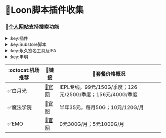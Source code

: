 # :balloon:Loon脚本插件收集  
### 🔔[个人网站](https://ybnet.ga)支持搜索功能

<details>
   <summary>:key:插件</summary>   


|:octocat:插件|:link:链接|:pushpin:操作说明|
|--|--|--|
|:balloon:插件直装|[:link:链接地址](https://ybnet.ga/loon.html)|手机访问
|:white_check_mark:插件合集|[:link:链接地址](https://ybnet.ga/plugin/4in1.plugin)|配置-插件-粘贴链接
|:white_check_mark:Sub-Store|[:link:链接地址](https://raw.githubusercontent.com/Peng-YM/Sub-Store/master/config/Loon.plugin)|配置-插件-粘贴链接
|:white_check_mark:百度云加速|[:link:链接地址](https://ybnet.ga/plugin/BaiduCloud.plugin)|配置-插件-粘贴链接
|:white_check_mark:扫描全能王|[:link:链接地址](https://ybnet.ga/plugin/CamScanner.plugin)|配置-插件-粘贴链接
|:white_check_mark:Emby|[:link:链接地址](https://ybnet.ga/plugin/Emby.plugin)|配置-插件-粘贴链接
|:white_check_mark:酷我会员|[:link:链接地址](https://ybnet.ga/plugin/KuwoVip.plugin)|配置-插件-粘贴链接
|:white_check_mark:酷我数字专辑解锁|[:link:链接地址](https://ybnet.ga/plugin/kuwo-unlock.plugin)|配置-插件-粘贴链接
|:white_check_mark:历史价格|[:link:链接地址](https://ybnet.ga/plugin/Price.plugin)|配置-插件-粘贴链接
|:white_check_mark:WPS会员解锁|[:link:链接地址](https://ybnet.ga/plugin/WPS.plugin)|配置-插件-粘贴链接
|:white_check_mark:Nicegram会员解锁|[:link:链接地址](https://ybnet.ga/plugin/nicegram.plugin)|配置-插件-粘贴链接
|:white_check_mark:财新文章解锁|[:link:链接地址](https://ybnet.ga/plugin/caixin.plugin)|配置-插件-粘贴链接
|:white_check_mark:spotify会员解锁|[:link:链接地址](https://ybnet.ga/plugin/SpotifyPremium.plugin)|配置-插件-粘贴链接
|:white_check_mark:SoundCloud Go+|[:link:链接地址](https://ybnet.ga/plugin/soundcloud.plugin)|配置-插件-粘贴链接
|:white_check_mark:切换百度搜索|[:link:链接地址](https://ybnet.ga/plugin/B-Search.plugin)|配置-插件-粘贴链接 地址栏输入bd+空格+关键字
|:white_check_mark:代理链路检测|[:link:链接地址](https://ybnet.ga/plugin/NodeLinkCheck.plugin)|配置-插件-粘贴链接
|:white_check_mark:网络模式切换|[:link:链接地址](https://ybnet.ga/plugin/Running-Mode.plugin)|配置-插件-粘贴链接 自行修改[脚本](https://ybnet.ga/plugin/Running-Mode.js)参数
|:white_check_mark:广告屏蔽|[:link:链接地址](https://ybnet.ga/plugin/AdBlock.plugin)|配置-插件-粘贴链接
|:white_check_mark:波点音乐|[:link:链接地址](https://ybnet.ga/plugin/Bodian.plugin)|配置-插件-粘贴链接
|:white_check_mark:禁用iOS更新|[:link:链接地址](https://ybnet.ga/plugin/DisableUpdate.plugin)|配置-插件-粘贴链接
|:white_check_mark:奈飞评分|[:link:链接地址](https://ybnet.ga/plugin/Ratings.plugin)|配置-插件-粘贴链接
|:white_check_mark:番茄小说|[:link:链接地址](https://ybnet.ga/plugin/fanqienovel.plugin)|配置-插件-粘贴链接
|:white_check_mark:TestFlight|[:link:链接地址](https://ybnet.ga/plugin/iRingo_TestFlight.plugin)|配置-插件-粘贴链接
|:white_check_mark:BoxJS|[:link:链接地址](https://raw.githubusercontent.com/chavyleung/scripts/master/box/rewrite/boxjs.rewrite.loon.tf.plugin)|配置-插件-粘贴链接-safari-boxjs.com-添加到主屏幕
|:white_check_mark:Bili换区|[:link:链接地址](https://raw.githubusercontent.com/Coldvvater/Loon/master/Plugin/Bili_Auto_Regions.plugin)|配置-插件-粘贴链接
|:white_check_mark:Q-Search|[:link:链接地址](https://raw.githubusercontent.com/Coldvvater/Loon/master/Plugin/Q-Search.plugin)|配置-插件-粘贴链接（需设置duckduckgo为默认搜索引擎）
|:white_check_mark:豆瓣影视|[:link:链接地址](https://raw.githubusercontent.com/Coldvvater/Loon/master/Plugin/DouBanPlay.plugin)|配置-插件-粘贴链接
|:white_check_mark:字幕增强双语|[:link:链接地址](https://raw.githubusercontent.com/DualSubs/DualSubs/main/plugin/DualSubs.plugin)|配置-插件-粘贴链接
|:white_check_mark:YouTube双语|[:link:链接地址](https://raw.githubusercontent.com/DualSubs/DualSubs/main/plugin/DualSubs.YouTube.plugin)|配置-插件-粘贴链接
|:white_check_mark:签到脚本Cookie获取|[:link:链接地址](https://raw.githubusercontent.com/NobyDa/Script/master/Loon/Loon_GetCookie.plugin)|配置-插件-粘贴链接
|:white_check_mark:TF账户管理|[:link:链接地址](https://raw.githubusercontent.com/NobyDa/Script/master/Loon/Loon_TF_Account.plugin)|配置-插件-粘贴链接
|:white_check_mark:巴哈姆特动画疯|[:link:链接地址](https://raw.githubusercontent.com/NobyDa/Script/master/Loon/Loon_Bahamut_ADS.plugin)|配置-插件-粘贴链接
|:white_check_mark:115网盘|[:link:链接地址](https://raw.githubusercontent.com/Tartarus2014/Loon-Script/master/Plugin/115.plugin)|配置-插件-粘贴链接
|:white_check_mark:节点流媒体支持检测|[:link:链接地址](https://raw.githubusercontent.com/Tartarus2014/Loon-Script/master/Plugin/MediaCheck.plugin)|配置-插件-粘贴链接
|:white_check_mark:微博去广告|[:link:链接地址](https://raw.githubusercontent.com/Tartarus2014/Loon-Script/master/Plugin/Block/WeiboAds.plugin)|配置-插件-粘贴链接
|:white_check_mark:知乎去广告|[:link:链接地址](https://raw.githubusercontent.com/Tartarus2014/Loon-Script/master/Plugin/Block/ZhiHu.plugin)|配置-插件-粘贴链接
|:white_check_mark:跳过代理检测|[:link:链接地址](https://raw.githubusercontent.com/Tartarus2014/Loon-Script/master/Plugin/skip-proxy.plugin)|配置-插件-粘贴链接
|:white_check_mark:DNS解析|[:link:链接地址](https://raw.githubusercontent.com/VirgilClyne/VirgilClyne/main/modules/DNS/DNS.plugin)|配置-插件-粘贴链接
|:white_check_mark:iOS天气|[:link:链接地址](https://raw.githubusercontent.com/VirgilClyne/iRingo/main/plugin/Weather.plugin)|配置-插件-粘贴链接
|:white_check_mark:iOS定位|[:link:链接地址](https://raw.githubusercontent.com/VirgilClyne/iRingo/main/plugin/Location.plugin)|配置-插件-粘贴链接
|:white_check_mark:iOSMitM|[:link:链接地址](https://raw.githubusercontent.com/VirgilClyne/iRingo/main/plugin/MitM.plugin)|配置-插件-粘贴链接
|:white_check_mark:Siri|[:link:链接地址](https://raw.githubusercontent.com/VirgilClyne/iRingo/main/plugin/Siri.plugin)|配置-插件-粘贴链接
|:white_check_mark:Apple News|[:link:链接地址](https://raw.githubusercontent.com/VirgilClyne/iRingo/main/plugin/News.plugin)|配置-插件-粘贴链接
|:white_check_mark:Apple TV|[:link:链接地址](https://raw.githubusercontent.com/VirgilClyne/iRingo/main/plugin/TV.plugin)|配置-插件-粘贴链接
|:white_check_mark:流利说解锁|[:link:链接地址](https://ybnet.ga/plugin/lls.plugin)|配置-插件-粘贴链接
|:white_check_mark:JibJab|[:link:链接地址](https://ybnet.ga/plugin/jibjab.plugin)|配置-插件-粘贴链接
|:white_check_mark:Mix Camera|[:link:链接地址](https://ybnet.ga/plugin/mix.plugin)|配置-插件-粘贴链接
|:white_check_mark:Picsart|[:link:链接地址](https://ybnet.ga/plugin/picsart.plugin)|配置-插件-粘贴链接
|:white_check_mark:Polarr|[:link:链接地址](https://ybnet.ga/plugin/polarr.plugin)|配置-插件-粘贴链接
|:white_check_mark:皮皮虾|[:link:链接地址](https://ybnet.ga/plugin/ppx.plugin)|配置-插件-粘贴链接
|:white_check_mark:VSCO|[:link:链接地址](https://ybnet.ga/plugin/vsco.plugin)|配置-插件-粘贴链接
|:white_check_mark:小影|[:link:链接地址](https://ybnet.ga/plugin/xiaoying.plugin)|配置-插件-粘贴链接
|:white_check_mark:香蕉视频|[:link:链接地址](https://ybnet.ga/plugin/xjsp.plugin)|配置-插件-粘贴链接
|:white_check_mark:ColorWidgets小组件|[:link:链接地址](https://ybnet.ga/plugin/colorwidgets.plugin)|配置-插件-粘贴链接
|:white_check_mark:Alarmy闹钟解锁|[:link:链接地址](https://ybnet.ga/plugin/alarmy.plugin)|配置-插件-粘贴链接
|:white_check_mark:彩云天气提醒|[:link:链接地址](https://ybnet.ga/plugin/caiyun.plugin)|配置-插件-粘贴链接
|:white_check_mark:Aloha浏览器|[:link:链接地址](https://ybnet.ga/plugin/aloha.plugin)|配置-插件-粘贴链接
|:white_check_mark:BedtimeFan助眠风扇|[:link:链接地址](https://ybnet.ga/plugin/BedtimeFan.plugin)|配置-插件-粘贴链接
|:white_check_mark:Bazaart解锁|[:link:链接地址](https://ybnet.ga/plugin/bazaart.plugin)|配置-插件-粘贴链接
|:white_check_mark:DailyYoga解锁|[:link:链接地址](https://ybnet.ga/plugin/daily-yoga.plugin)|配置-插件-粘贴链接
|:white_check_mark:Darkroom解锁|[:link:链接地址](https://ybnet.ga/plugin/darkroom.plugin)|配置-插件-粘贴链接
|:white_check_mark:Fabulous解锁|[:link:链接地址](https://ybnet.ga/plugin/fabulous.plugin)|配置-插件-粘贴链接
|:white_check_mark:Invideo解锁|[:link:链接地址](https://ybnet.ga/plugin/invideo.plugin)|配置-插件-粘贴链接
|:white_check_mark:忆飞Gif解锁|[:link:链接地址](https://ybnet.ga/plugin/giftr.plugin)|配置-插件-粘贴链接
|:white_check_mark:句读解锁|[:link:链接地址](https://ybnet.ga/plugin/judou.plugin)|配置-插件-粘贴链接
|:white_check_mark:Kika会员解锁|[:link:链接地址](https://ybnet.ga/plugin/kika.plugin)|配置-插件-粘贴链接
|:white_check_mark:Mojo会员解锁|[:link:链接地址](https://ybnet.ga/plugin/mojo.plugin)|配置-插件-粘贴链接
|:white_check_mark:Musixmatch解锁|[:link:链接地址](https://ybnet.ga/plugin/musixmatch.plugin)|配置-插件-粘贴链接
|:white_check_mark:MyFitnessPal解锁|[:link:链接地址](https://ybnet.ga/plugin/myfitnesspal.plugin)|配置-插件-粘贴链接
|:white_check_mark:Now冥想解锁|[:link:链接地址](https://ybnet.ga/plugin/now.plugin)|配置-插件-粘贴链接
|:white_check_mark:奶由壁纸解锁|[:link:链接地址](https://ybnet.ga/plugin/nybz.plugin)|配置-插件-粘贴链接
|:white_check_mark:Piccollage解锁|[:link:链接地址](https://ybnet.ga/plugin/piccollage.plugin)|配置-插件-粘贴链接
|:white_check_mark:Pixelcut解锁|[:link:链接地址](https://ybnet.ga/plugin/pixelcut.plugin)|配置-插件-粘贴链接
|:white_check_mark:时光手账解锁|[:link:链接地址](https://ybnet.ga/plugin/sgsz.plugin)|配置-插件-粘贴链接
|:white_check_mark:ShadowLink解锁会员节点|[:link:链接地址](https://ybnet.ga/plugin/shadowlinkvpn.plugin)|配置-插件-粘贴链接
|:white_check_mark:Smallpdf解锁|[:link:链接地址](https://ybnet.ga/plugin/smallpdf.plugin)|配置-插件-粘贴链接
|:white_check_mark:Tangerine解锁|[:link:链接地址](https://ybnet.ga/plugin/tangerine.plugin)|配置-插件-粘贴链接
|:white_check_mark:Ten Percent解锁|[:link:链接地址](https://ybnet.ga/plugin/tenpercent.plugin)|配置-插件-粘贴链接
|:white_check_mark:迅雷会员解锁|[:link:链接地址](https://ybnet.ga/plugin/thunder.plugin)|配置-插件-粘贴链接
|:white_check_mark:Workout For Women解锁|[:link:链接地址](https://ybnet.ga/plugin/wfw.plugin)|配置-插件-粘贴链接
|:white_check_mark:Widgetsmith解锁|[:link:链接地址](https://ybnet.ga/plugin/widgetsmith.plugin)|配置-插件-粘贴链接
|:white_check_mark:万能变声器解锁|[:link:链接地址](https://ybnet.ga/plugin/wnbsq.plugin)|配置-插件-粘贴链接
|:white_check_mark:指尖时光解锁会员|[:link:链接地址](https://ybnet.ga/plugin/zjsg.plugin)|配置-插件-粘贴链接
|:white_check_mark:傲软抠图会员|[:link:链接地址](https://ybnet.ga/plugin/apowersoft.plugin)|配置-插件-粘贴链接
|:white_check_mark:Appraven Pro|[:link:链接地址](https://ybnet.ga/plugin/appraven.plugin)|配置-插件-粘贴链接
|:white_check_mark:布丁锁屏|[:link:链接地址](https://ybnet.ga/plugin/bdsp.plugin)|配置-插件-粘贴链接
|:white_check_mark:Bilibili 1080P|[:link:链接地址](https://ybnet.ga/plugin/bili.plugin)|配置-插件-粘贴链接
|:white_check_mark:BOOM会员解锁|[:link:链接地址](https://ybnet.ga/plugin/boom.plugin)|配置-插件-粘贴链接
|:white_check_mark:克拉壁纸|[:link:链接地址](https://ybnet.ga/plugin/clarity.plugin)|配置-插件-粘贴链接
|:white_check_mark:彩云天气SVIP|[:link:链接地址](https://ybnet.ga/plugin/colorweather.plugin)|配置-插件-粘贴链接
|:white_check_mark:Ellabook VIP|[:link:链接地址](https://ybnet.ga/plugin/ellabook.plugin)|配置-插件-粘贴链接
|:white_check_mark:Fimo Pro|[:link:链接地址](https://ybnet.ga/plugin/fimo.plugin)|配置-插件-粘贴链接
|:white_check_mark:FT中文网|[:link:链接地址](https://ybnet.ga/plugin/ft.plugin)|配置-插件-粘贴链接
|:white_check_mark:i Love PDF解锁|[:link:链接地址](https://ybnet.ga/plugin/ilovepdf.plugin)|配置-插件-粘贴链接
|:white_check_mark:美图秀秀VIP|[:link:链接地址](https://ybnet.ga/plugin/meituxx.plugin)|配置-插件-粘贴链接
|:white_check_mark:起伏会员解锁|[:link:链接地址](https://ybnet.ga/plugin/qifu.plugin)|配置-插件-粘贴链接
|:white_check_mark:Symbolab Pro|[:link:链接地址](https://ybnet.ga/plugin/symbolab.plugin)|配置-插件-粘贴链接
|:white_check_mark:Pixiv Show|[:link:链接地址](https://raw.githubusercontent.com/I-am-R-E/Functional-Store-Hub/Master/PixivShow/Loon.plugin)|配置-插件-粘贴链接
|:white_check_mark:B612咔叽|[:link:链接地址](https://ybnet.ga/plugin/b612.plugin)|配置-插件-粘贴链接
|:white_check_mark:儿歌点点会员|[:link:链接地址](https://ybnet.ga/plugin/egdd.plugin)|配置-插件-粘贴链接
|:white_check_mark:hyperweb会员解锁|[:link:链接地址](https://ybnet.ga/plugin/hyperweb.plugin)|配置-插件-粘贴链接
|:white_check_mark:Molycam会员|[:link:链接地址](https://ybnet.ga/plugin/molycam.plugin)|配置-插件-粘贴链接
|:white_check_mark:Photomath会员|[:link:链接地址](https://ybnet.ga/plugin/photomath.plugin)|配置-插件-粘贴链接
|:white_check_mark:西窗烛解锁|[:link:链接地址](https://ybnet.ga/plugin/xcz.plugin)|配置-插件-粘贴链接
|:white_check_mark:Accuweather解锁|[:link:链接地址](https://ybnet.ga/plugin/accu.plugin)|配置-插件-粘贴链接
|:white_check_mark:Meistertask解锁|[:link:链接地址](https://ybnet.ga/plugin/meistertask.plugin)|配置-插件-粘贴链接
|:white_check_mark:一言解锁|[:link:链接地址](https://ybnet.ga/plugin/yiyan.plugin)|配置-插件-粘贴链接
|:white_check_mark:Fantastical解锁|[:link:链接地址](https://ybnet.ga/plugin/fantastical.plugin)|配置-插件-粘贴链接
|:white_check_mark:云听解锁|[:link:链接地址](https://ybnet.ga/plugin/yunting.plugin)|配置-插件-粘贴链接
|:white_check_mark:豌豆清单解锁|[:link:链接地址](https://ybnet.ga/plugin/wdqd.plugin)|配置-插件-粘贴链接
|:white_check_mark:EMMO解锁|[:link:链接地址](https://ybnet.ga/plugin/emmo.plugin)|配置-插件-粘贴链接
|:white_check_mark:小习惯解锁|[:link:链接地址](https://ybnet.ga/plugin/xxg.plugin)|配置-插件-粘贴链接
|:white_check_mark:读书笔记解锁|[:link:链接地址](https://ybnet.ga/plugin/dsbj.plugin)|配置-插件-粘贴链接
|:white_check_mark:斑马海报解锁|[:link:链接地址](https://ybnet.ga/plugin/zebra.plugin)|配置-插件-粘贴链接
|:white_check_mark:My Plate解锁|[:link:链接地址](https://ybnet.ga/plugin/myplate.plugin)|配置-插件-粘贴链接
|❌I AM解锁|[:link:链接地址](https://ybnet.ga/plugin/iam.plugin)|配置-插件-粘贴链接
|:white_check_mark:iMuseum解锁|[:link:链接地址](https://ybnet.ga/plugin/imuseum.plugin)|配置-插件-粘贴链接
|:white_check_mark:Audiomack解锁|[:link:链接地址](https://ybnet.ga/plugin/audiomack.plugin)|配置-插件-粘贴链接
|:white_check_mark:Grammarly解锁|[:link:链接地址](https://ybnet.ga/plugin/grammarly.plugin)|配置-插件-粘贴链接
|:white_check_mark:TOKCAM解锁|[:link:链接地址](https://ybnet.ga/plugin/tokcam.plugin)|配置-插件-粘贴链接
|:white_check_mark:图图记账解锁|[:link:链接地址](https://ybnet.ga/plugin/tutu.plugin)|配置-插件-粘贴链接
|:white_check_mark:WallCraft解锁|[:link:链接地址](https://ybnet.ga/plugin/wallcraft.plugin)|配置-插件-粘贴链接
|:white_check_mark:新语听书解锁|[:link:链接地址](https://ybnet.ga/plugin/xyts.plugin)|配置-插件-粘贴链接
|:white_check_mark:一甜相机解锁|[:link:链接地址](https://ybnet.ga/plugin/yitian.plugin)|配置-插件-粘贴链接
|:white_check_mark:Grow解锁|[:link:链接地址](https://ybnet.ga/plugin/grow.plugin)|配置-插件-粘贴链接
|:white_check_mark:Xmind思维导图|[:link:链接地址](https://ybnet.ga/plugin/xmind.plugin)|配置-插件-粘贴链接
|:white_check_mark:微信公众号去广告|[:link:链接地址](https://ybnet.ga/plugin/wechatad.plugin)|配置-插件-粘贴链接
|:white_check_mark:微博去广告|[:link:链接地址](https://ybnet.ga/plugin/weiboad.plugin)|配置-插件-粘贴链接
|:white_check_mark:APP启动页去广告|[:link:链接地址](https://ybnet.ga/plugin/startingad.plugin)|配置-插件-粘贴链接
|:white_check_mark:哔哩哔哩去广告|[:link:链接地址](https://ybnet.ga/plugin/biliad.plugin)|配置-插件-粘贴链接
|:white_check_mark:喜马拉雅去广告|[:link:链接地址](https://ybnet.ga/plugin/xmlyad.plugin)|配置-插件-粘贴链接
|:white_check_mark:网易蜗牛阅读|[:link:链接地址](https://ybnet.ga/plugin/wnds.plugin)|配置-插件-粘贴链接
|:white_check_mark:马卡龙玩图|[:link:链接地址](https://ybnet.ga/plugin/mklwt.plugin)|配置-插件-粘贴链接
|:white_check_mark:第一弹解锁|[:link:链接地址](https://ybnet.ga/plugin/dyd.plugin)|配置-插件-粘贴链接
|:white_check_mark:海豚记账本|[:link:链接地址](https://ybnet.ga/plugin/htjzb.plugin)|配置-插件-粘贴链接
|:white_check_mark:PEAK解锁|[:link:链接地址](https://ybnet.ga/plugin/peak.plugin)|配置-插件-粘贴链接
|:white_check_mark:Pillow解锁|[:link:链接地址](https://ybnet.ga/plugin/pillow.plugin)|配置-插件-粘贴链接
|:white_check_mark:PocketLists解锁|[:link:链接地址](https://ybnet.ga/plugin/pocketlists.plugin)|配置-插件-粘贴链接
|:white_check_mark:知音漫客解锁|[:link:链接地址](https://ybnet.ga/plugin/zymk.plugin)|配置-插件-粘贴链接
|:white_check_mark:有道云笔记解锁|[:link:链接地址](https://ybnet.ga/plugin/ydybj.plugin)|配置-插件-粘贴链接
|:white_check_mark:Vista看天下解锁|[:link:链接地址](https://ybnet.ga/plugin/vista.plugin)|配置-插件-粘贴链接
|:white_check_mark:PhotosShop Express会员解锁|[:link:链接地址](https://ybnet.ga/plugin/photoshop.plugin)|配置-插件-粘贴链接
|:white_check_mark:人人视频去广告|[:link:链接地址](https://ybnet.ga/plugin/rrsp.plugin)|配置-插件-粘贴链接
|:white_check_mark:七猫小说解锁|[:link:链接地址](https://ybnet.ga/plugin/qmxs.plugin)|配置-插件-粘贴链接
|:white_check_mark:漫画台小程序解锁|[:link:链接地址](https://ybnet.ga/plugin/mht.plugin)|配置-插件-粘贴链接
|:white_check_mark:Notability解锁|[:link:链接地址](https://ybnet.ga/plugin/notability.plugin)|配置-插件-粘贴链接
|:white_check_mark:爱美剧解锁|[:link:链接地址](https://ybnet.ga/plugin/amj.plugin)|配置-插件-粘贴链接
|:white_check_mark:白描黄金会员|[:link:链接地址](https://ybnet.ga/plugin/baimiao.plugin)|配置-插件-粘贴链接
|:white_check_mark:OldRoll相机解锁|[:link:链接地址](https://ybnet.ga/plugin/oldroll.plugin)|配置-插件-粘贴链接
|:white_check_mark:少年得到解锁会员|[:link:链接地址](https://ybnet.ga/plugin/sndd.plugin)|配置-插件-粘贴链接
|:white_check_mark:大蓝鲸|[:link:链接地址](https://ybnet.ga/plugin/dalanjing.plugin)|配置-插件-粘贴链接
|:white_check_mark:螺畤大语文解锁会员|[:link:链接地址](https://ybnet.ga/plugin/lsdyw.plugin)|配置-插件-粘贴链接
|:white_check_mark:语文趣配音解锁会员|[:link:链接地址](https://ybnet.ga/plugin/ywqpy.plugin)|配置-插件-粘贴链接
|:white_check_mark:配音秀解锁会员|[:link:链接地址](https://ybnet.ga/plugin/pyx.plugin)|配置-插件-粘贴链接
|:white_check_mark:纸条年度会员解锁|[:link:链接地址](https://ybnet.ga/plugin/zhitiao.plugin)|配置-插件-粘贴链接
|:white_check_mark:石墨文档解锁|[:link:链接地址](https://ybnet.ga/plugin/smwd.plugin)|配置-插件-粘贴链接
|:white_check_mark:美篇解锁vip|[:link:链接地址](https://ybnet.ga/plugin/meipian.plugin)|配置-插件-粘贴链接
|:white_check_mark:Adobe LightRoom解锁|[:link:链接地址](https://ybnet.ga/plugin/lightroom.plugin)|配置-插件-粘贴链接
|:white_check_mark:Calm解锁|[:link:链接地址](https://ybnet.ga/plugin/calm.plugin)|配置-插件-粘贴链接
|:white_check_mark:NFC门禁卡公交卡|[:link:链接地址](https://ybnet.ga/plugin/nfc.plugin)|配置-插件-粘贴链接
|:white_check_mark:搜图神器|[:link:链接地址](https://ybnet.ga/plugin/stsq.plugin)|配置-插件-粘贴链接
|:white_check_mark:https抓包|[:link:链接地址](https://ybnet.ga/plugin/https.plugin)|配置-插件-粘贴链接
|:white_check_mark:SSA丝社|[:link:链接地址](https://ybnet.ga/plugin/ssa.plugin)|配置-插件-粘贴链接
|:white_check_mark:小小优趣|[:link:链接地址](https://ybnet.ga/plugin/xxyq.plugin)|配置-插件-粘贴链接
|:white_check_mark:幻影相册|[:link:链接地址](https://ybnet.ga/plugin/hyxc.plugin)|配置-插件-粘贴链接
|:white_check_mark:精塾国学|[:link:链接地址](https://ybnet.ga/plugin/jsgx.plugin)|配置-插件-粘贴链接
|:white_check_mark:PrettyUp|[:link:链接地址](https://ybnet.ga/plugin/prettyup.plugin)|配置-插件-粘贴链接
|:white_check_mark:Cubox|[:link:链接地址](https://ybnet.ga/plugin/cubox.plugin)|配置-插件-粘贴链接
|:white_check_mark:pandora订阅管理|[:link:链接地址](https://ybnet.ga/plugin/pandora.plugin)|配置-插件-粘贴链接
|:white_check_mark:微信阅读积分兑换|[:link:链接地址](https://ybnet.ga/plugin/wechatread.plugin)|请查阅脚本内教程
|:white_check_mark:来音智能陪练|[:link:链接地址](https://ybnet.ga/plugin/ly.plugin)|配置-插件-粘贴链接
|:white_check_mark:熊掌记|[:link:链接地址](https://ybnet.ga/plugin/xzj.plugin)|配置-插件-粘贴链接
|❌Notboring解锁|[:link:链接地址](https://ybnet.ga/plugin/notboring.plugin)|配置-插件-粘贴链接
|:white_check_mark:如期扫码解锁|[:link:链接地址](https://ybnet.ga/plugin/rq.plugin)|配置-插件-粘贴链接
|:white_check_mark:CEO周课|[:link:链接地址](https://ybnet.ga/plugin/ceo.plugin)|配置-插件-粘贴链接
|:white_check_mark:Fileball|[:link:链接地址](https://ybnet.ga/plugin/fileball.plugin)|配置-插件-粘贴链接
|:white_check_mark:1blocker|[:link:链接地址](https://ybnet.ga/plugin/1blocker.plugin)|配置-插件-粘贴链接
|:white_check_mark:AI换脸秀|[:link:链接地址](https://ybnet.ga/plugin/ai.plugin)|配置-插件-粘贴链接
|:white_check_mark:proknockout|[:link:链接地址](https://ybnet.ga/plugin/proknockout.plugin)|配置-插件-粘贴链接
|:white_check_mark:青柠海报|[:link:链接地址](https://ybnet.ga/plugin/qnhb.plugin)|配置-插件-粘贴链接
|:white_check_mark:FainTV|[:link:链接地址](https://ybnet.ga/plugin/faintv.plugin)|配置-插件-粘贴链接
|:white_check_mark:微信听书|[:link:链接地址](https://ybnet.ga/plugin/wxts.plugin)|配置-插件-粘贴链接
|:white_check_mark:人民日报去广告|[:link:链接地址](https://ybnet.ga/plugin/rmrb.plugin)|配置-插件-粘贴链接
|:white_check_mark:爱企查|[:link:链接地址](https://ybnet.ga/plugin/aqc.plugin)|配置-插件-粘贴链接
|:white_check_mark:微信读书免费卡解锁|[:link:链接地址](https://ybnet.ga/plugin/wxds.plugin)|配置-插件-粘贴链接
|:white_check_mark:chic|[:link:链接地址](https://ybnet.ga/plugin/chic.plugin)|配置-插件-粘贴链接
|:white_check_mark:有道词典|[:link:链接地址](https://ybnet.ga/plugin/ydcd.plugin)|配置-插件-粘贴链接
|:white_check_mark:一路听天下|[:link:链接地址](https://ybnet.ga/plugin/ylttx.plugin)|配置-插件-粘贴链接
|:white_check_mark:网速测试大师|[:link:链接地址](https://ybnet.ga/plugin/wscsds.plugin)|配置-插件-粘贴链接
|:white_check_mark:网速管家|[:link:链接地址](https://ybnet.ga/plugin/wsgj.plugin)|配置-插件-粘贴链接
|:white_check_mark:EFEKT美易|[:link:链接地址](https://ybnet.ga/plugin/efekt.plugin)|配置-插件-粘贴链接
|:white_check_mark:WPS稻壳|[:link:链接地址](https://ybnet.ga/plugin/doc.plugin)|配置-插件-粘贴链接
|:white_check_mark:米克锁屏|[:link:链接地址](https://ybnet.ga/plugin/mksp.plugin)|配置-插件-粘贴链接
|:white_check_mark:阿布睡前故事|[:link:链接地址](https://ybnet.ga/plugin/absqgs.plugin)|配置-插件-粘贴链接
|:white_check_mark:collart|[:link:链接地址](https://ybnet.ga/plugin/collart.plugin)|配置-插件-粘贴链接
|:white_check_mark:博商小麦|[:link:链接地址](https://ybnet.ga/plugin/bsxm.plugin)|配置-插件-粘贴链接
|:white_check_mark:MEMRISE|[:link:链接地址](https://ybnet.ga/plugin/memrise.plugin)|配置-插件-粘贴链接
|:white_check_mark:堆糖|[:link:链接地址](https://ybnet.ga/plugin/duitang.plugin)|配置-插件-粘贴链接
|:white_check_mark:Flomo|[:link:链接地址](https://ybnet.ga/plugin/folomo.plugin)|配置-插件-粘贴链接
|:white_check_mark:APTV|[:link:链接地址](https://ybnet.ga/plugin/aptv.plugin)|配置-插件-粘贴链接
|:white_check_mark:香哈菜谱大全|[:link:链接地址](https://ybnet.ga/plugin/cp.plugin)|配置-插件-粘贴链接
|:white_check_mark:长相思|[:link:链接地址](https://ybnet.ga/plugin/cxs.plugin)|配置-插件-粘贴链接
|:white_check_mark:电子请柬制作|[:link:链接地址](https://ybnet.ga/plugin/dzqj.plugin)|配置-插件-粘贴链接
|:white_check_mark:黄油相机|[:link:链接地址](https://ybnet.ga/plugin/hyxj.plugin)|配置-插件-粘贴链接
|:white_check_mark:Lingokids|[:link:链接地址](https://ybnet.ga/plugin/lingokids.plugin)|配置-插件-粘贴链接
|:white_check_mark:百度文库阅读解锁|[:link:链接地址](https://ybnet.ga/plugin/bdwk.plugin)|配置-插件-粘贴链接
|:white_check_mark:Craft|[:link:链接地址](https://ybnet.ga/plugin/craft.plugin)|配置-插件-粘贴链接
|:white_check_mark:Panda小组件|[:link:链接地址](https://ybnet.ga/plugin/panda.plugin)|配置-插件-粘贴链接
|:white_check_mark:Keep|[:link:链接地址](https://ybnet.ga/plugin/keep.plugin)|配置-插件-粘贴链接
|:white_check_mark:Documents|[:link:链接地址](https://ybnet.ga/plugin/documents.plugin)|配置-插件-粘贴链接
|:white_check_mark:Planny|[:link:链接地址](https://ybnet.ga/plugin/planny.plugin)|配置-插件-粘贴链接
|:white_check_mark:Ego Reader|[:link:链接地址](https://ybnet.ga/plugin/ego.plugin)|配置-插件-粘贴链接
|:white_check_mark:极速扫描仪|[:link:链接地址](https://ybnet.ga/plugin/jssmy.plugin)|配置-插件-粘贴链接
|:white_check_mark:指尖笔记|[:link:链接地址](https://ybnet.ga/plugin/zjbj.plugin)|配置-插件-粘贴链接
|:white_check_mark:钱迹|[:link:链接地址](https://ybnet.ga/plugin/qj.plugin)|配置-插件-粘贴链接
|:white_check_mark:Agenda|[:link:链接地址](https://ybnet.ga/plugin/agenda.plugin)|配置-插件-粘贴链接
|:white_check_mark:多重搜索|[:link:链接地址](https://ybnet.ga/plugin/multisearch.plugin)|配置-插件-粘贴链接
|:white_check_mark:即刻运动|[:link:链接地址](https://ybnet.ga/plugin/jkyd.plugin)|配置-插件-粘贴链接
|:white_check_mark:Day One|[:link:链接地址](https://ybnet.ga/plugin/dayone.plugin)|配置-插件-粘贴链接
|:white_check_mark:Usage|[:link:链接地址](https://ybnet.ga/plugin/usage.plugin)|配置-插件-粘贴链接
|:white_check_mark:谜底时钟|[:link:链接地址](https://ybnet.ga/plugin/mdsz.plugin)|配置-插件-粘贴链接
|:white_check_mark:MoenyThings|[:link:链接地址](https://ybnet.ga/plugin/moneythings.plugin)|配置-插件-粘贴链接
|:white_check_mark:手机扫描仪|[:link:链接地址](https://ybnet.ga/plugin/sjsmy.plugin)|配置-插件-粘贴链接
|:white_check_mark:Sorted|[:link:链接地址](https://ybnet.ga/plugin/sorted.plugin)|配置-插件-粘贴链接
|:white_check_mark:尽简衣橱|[:link:链接地址](https://ybnet.ga/plugin/jjyc.plugin)|配置-插件-粘贴链接
|:white_check_mark:看理想|[:link:链接地址](https://ybnet.ga/plugin/klx.plugin)|配置-插件-粘贴链接
|:white_check_mark:目标地图|[:link:链接地址](https://ybnet.ga/plugin/mbdt.plugin)|配置-插件-粘贴链接
|:white_check_mark:拼图酱|[:link:链接地址](https://ybnet.ga/plugin/ptj.plugin)|配置-插件-粘贴链接
|:white_check_mark:向日葵阅读|[:link:链接地址](https://ybnet.ga/plugin/xrk.plugin)|配置-插件-粘贴链接
|:white_check_mark:卡片日记|[:link:链接地址](https://ybnet.ga/plugin/kprj.plugin)|配置-插件-粘贴链接
|:white_check_mark:莉景天气|[:link:链接地址](https://ybnet.ga/plugin/ljtq.plugin)|配置-插件-粘贴链接
|:white_check_mark:Motivation|[:link:链接地址](https://ybnet.ga/plugin/motivation.plugin)|配置-插件-粘贴链接
|:white_check_mark:PDF Viewer|[:link:链接地址](https://ybnet.ga/plugin/pdfviewer.plugin)|配置-插件-粘贴链接
|:white_check_mark:Percento|[:link:链接地址](https://ybnet.ga/plugin/percento.plugin)|配置-插件-粘贴链接
|:white_check_mark:Pixelance|[:link:链接地址](https://ybnet.ga/plugin/pixelance.plugin)|配置-插件-粘贴链接
|:white_check_mark:Retake|[:link:链接地址](https://ybnet.ga/plugin/retake.plugin)|配置-插件-粘贴链接
|:white_check_mark:色采|[:link:链接地址](https://ybnet.ga/plugin/sc.plugin)|配置-插件-粘贴链接
|:white_check_mark:闪萌表情|[:link:链接地址](https://ybnet.ga/plugin/smbq.plugin)|配置-插件-粘贴链接
|:white_check_mark:音频剪辑|[:link:链接地址](https://ybnet.ga/plugin/ypjj.plugin)|配置-插件-粘贴链接
|:white_check_mark:Varlens|[:link:链接地址](https://ybnet.ga/plugin/varlens.plugin)|配置-插件-粘贴链接
|:white_check_mark:一木记账|[:link:链接地址](https://ybnet.ga/plugin/ymjz.plugin)|配置-插件-粘贴链接
|:white_check_mark:Drafts|[:link:链接地址](https://ybnet.ga/plugin/drafts.plugin)|配置-插件-粘贴链接
|:white_check_mark:叮叮水印相机|[:link:链接地址](https://ybnet.ga/plugin/ddsyxj.plugin)|配置-插件-粘贴链接
|:white_check_mark:Emote|[:link:链接地址](https://ybnet.ga/plugin/emote.plugin)|配置-插件-粘贴链接
|:white_check_mark:灵敢足迹|[:link:链接地址](https://ybnet.ga/plugin/lgzj.plugin)|配置-插件-粘贴链接
|:white_check_mark:7分钟HIIT运动|[:link:链接地址](https://ybnet.ga/plugin/seven.plugin)|配置-插件-粘贴链接
|:white_check_mark:私密相册管家|[:link:链接地址](https://ybnet.ga/plugin/smxcgj.plugin)|配置-插件-粘贴链接
|:white_check_mark:FitnessView|[:link:链接地址](https://ybnet.ga/plugin/fnv.plugin)|配置-插件-粘贴链接
|:white_check_mark:TODO清单|[:link:链接地址](https://ybnet.ga/plugin/todo.plugin)|配置-插件-粘贴链接
|:white_check_mark:淘票票评分|[:link:链接地址](https://ybnet.ga/plugin/tpp.plugin)|配置-插件-粘贴链接
|:white_check_mark:天天豆|[:link:链接地址](https://ybnet.ga/plugin/ttd.plugin)|配置-插件-粘贴链接
|:white_check_mark:咖映|[:link:链接地址](https://ybnet.ga/plugin/ky.plugin)|配置-插件-粘贴链接
|:white_check_mark:VCUS|[:link:链接地址](https://ybnet.ga/plugin/vcus.plugin)|配置-插件-粘贴链接
|:white_check_mark:傲软PDF编辑|[:link:链接地址](https://ybnet.ga/plugin/arpdfbj.plugin)|配置-插件-粘贴链接
|:white_check_mark:傲软投屏|[:link:链接地址](https://ybnet.ga/plugin/artp.plugin)|配置-插件-粘贴链接
|:white_check_mark:幻休|[:link:链接地址](https://ybnet.ga/plugin/hx.plugin)|配置-插件-粘贴链接
|:white_check_mark:绘影字幕|[:link:链接地址](https://ybnet.ga/plugin/hyzm.plugin)|配置-插件-粘贴链接
|:white_check_mark:汇中考|[:link:链接地址](https://ybnet.ga/plugin/hzk.plugin)|配置-插件-粘贴链接
|:white_check_mark:iScreen|[:link:链接地址](https://ybnet.ga/plugin/iscreen.plugin)|配置-插件-粘贴链接
|:white_check_mark:小组件盒子|[:link:链接地址](https://ybnet.ga/plugin/xzjhz.plugin)|配置-插件-粘贴链接
|:white_check_mark:佐糖|[:link:链接地址](https://ybnet.ga/plugin/zt.plugin)|配置-插件-粘贴链接
|:white_check_mark:飞鱼计划|[:link:链接地址](https://ybnet.ga/plugin/fyjh.plugin)|配置-插件-粘贴链接
|:white_check_mark:过期啦|[:link:链接地址](https://ybnet.ga/plugin/gql.plugin)|配置-插件-粘贴链接
|:white_check_mark:乃糖小组件|[:link:链接地址](https://ybnet.ga/plugin/nt.plugin)|配置-插件-粘贴链接
|:white_check_mark:一书一课|[:link:链接地址](https://ybnet.ga/plugin/ysyk.plugin)|配置-插件-粘贴链接
|:white_check_mark:充电助手|[:link:链接地址](https://ybnet.ga/plugin/cdzs.plugin)|配置-插件-粘贴链接
|:white_check_mark:电视家|[:link:链接地址](https://ybnet.ga/plugin/dsj.plugin)|配置-插件-粘贴链接
|:white_check_mark:Endel|[:link:链接地址](https://ybnet.ga/plugin/endel.plugin)|配置-插件-粘贴链接
|:white_check_mark:格至日记|[:link:链接地址](https://ybnet.ga/plugin/gzrj.plugin)|配置-插件-粘贴链接
|:white_check_mark:高德地图去广告|[:link:链接地址](https://ybnet.ga/plugin/gddt.plugin)|配置-插件-粘贴链接
|:white_check_mark:好事发生|[:link:链接地址](https://ybnet.ga/plugin/hsfs.plugin)|配置-插件-粘贴链接
|:white_check_mark:简讯|[:link:链接地址](https://ybnet.ga/plugin/jianxun.plugin)|配置-插件-粘贴链接
|:white_check_mark:可拍|[:link:链接地址](https://ybnet.ga/plugin/kepai.plugin)|配置-插件-粘贴链接
|:white_check_mark:Lifeviewer|[:link:链接地址](https://ybnet.ga/plugin/lifeviewer.plugin)|配置-插件-粘贴链接
|:white_check_mark:Relens|[:link:链接地址](https://ybnet.ga/plugin/relens.plugin)|配置-插件-粘贴链接
|:white_check_mark:Vivacut|[:link:链接地址](https://ybnet.ga/plugin/vivacut.plugin)|配置-插件-粘贴链接
|:white_check_mark:Watchout|[:link:链接地址](https://ybnet.ga/plugin/watchout.plugin)|配置-插件-粘贴链接
|:white_check_mark:无痕去水印|[:link:链接地址](https://ybnet.ga/plugin/whqsy.plugin)|配置-插件-粘贴链接
|:white_check_mark:节点信息查询|[:link:链接地址](https://ybnet.ga/plugin/GeoLocation.plugin)|配置-插件-粘贴链接
|:white_check_mark:一键换脸|[:link:链接地址](https://ybnet.ga/plugin/yjhl.plugin)|配置-插件-粘贴链接
|:white_check_mark:Styleart|[:link:链接地址](https://ybnet.ga/plugin/styleart.plugin)|配置-插件-粘贴链接
|:white_check_mark:流媒体解锁查询|[:link:链接地址](https://ybnet.ga/plugin/MediaChecker.plugin)|配置-插件-粘贴链接
|:white_check_mark:7动|[:link:链接地址](https://ybnet.ga/plugin/7dong.plugin)|配置-插件-粘贴链接
|:white_check_mark:生活指数通知|[:link:链接地址](https://ybnet.ga/plugin/lifeindex.plugin)|配置-插件-粘贴链接
|:white_check_mark:海报工厂|[:link:链接地址](https://ybnet.ga/plugin/hbgc.plugin)|配置-插件-粘贴链接
|:white_check_mark:我的番茄|[:link:链接地址](https://ybnet.ga/plugin/wdfq.plugin)|配置-插件-粘贴链接
|:white_check_mark:FoMz|[:link:链接地址](https://ybnet.ga/plugin/fomz.plugin)|配置-插件-粘贴链接
|:white_check_mark:日杂相机|[:link:链接地址](https://ybnet.ga/plugin/rzxj.plugin)|配置-插件-粘贴链接
|:white_check_mark:古诗词大全|[:link:链接地址](https://ybnet.ga/plugin/gscdq.plugin)|配置-插件-粘贴链接
|:white_check_mark:Mondly|[:link:链接地址](https://ybnet.ga/plugin/mondly.plugin)|配置-插件-粘贴链接
|:white_check_mark:猫头鹰文件|[:link:链接地址](https://ybnet.ga/plugin/mtywj.plugin)|配置-插件-粘贴链接
|:white_check_mark:YouTube去广告|[:link:链接地址](https://ybnet.ga/plugin/youtube.plugin)|配置-插件-粘贴链接
|:white_check_mark:汉堡儿童故事|[:link:链接地址](https://ybnet.ga/plugin/hbetgs.plugin)|配置-插件-粘贴链接
|:white_check_mark:iconKiller|[:link:链接地址](https://ybnet.ga/plugin/iconkiller.plugin)|配置-插件-粘贴链接
|:white_check_mark:中华诗词库|[:link:链接地址](https://ybnet.ga/plugin/zhsck.plugin)|配置-插件-粘贴链接
|:white_check_mark:字体册|[:link:链接地址](https://ybnet.ga/plugin/ztc.plugin)|配置-插件-粘贴链接
|:white_check_mark:配音|[:link:链接地址](https://ybnet.ga/plugin/peiyin.plugin)|配置-插件-粘贴链接
|:white_check_mark:AdGuard|[:link:链接地址](https://ybnet.ga/plugin/adguard.plugin)|配置-插件-粘贴链接
|:white_check_mark:阿里云盘签到|[:link:链接地址](https://ybnet.ga/plugin/aliyun.plugin)|配置-插件-粘贴链接





****
* 解锁类插件一般需要登录账号恢复购买，如不生效，请卸载重装。
* 除集合类外，脚本插件均署名原作者，如有署名错误，请联系邮箱更正。
* 如需修改或分享，请保留作者信息。

</details>



<details>
  <summary>:key:Substore脚本</summary>  

|:octocat:Sub-Store脚本|:link:链接|:pushpin:操作说明|
|--|--|--|
|:white_check_mark:脚本操作：重命名|[:link:链接地址](https://raw.githubusercontent.com/qwerzl/rename.js/main/rename.js#input=zh&output=zh&airport=你需要的机场名)|SubStore-订阅编辑-添加操作-脚本操作-粘贴链接（自行修改自己的机场名）
|:white_check_mark:脚本过滤：筛选80 443端口|[:link:链接地址](https://raw.githubusercontent.com/deezertidal/private/main/port-filter.js)|SubStore-订阅编辑-添加操作-脚本过滤-粘贴链接
|:white_check_mark:脚本过滤：筛选80,443，vmess,ws节点(免流节点)|[:link:链接地址](https://raw.githubusercontent.com/deezertidal/private/main/nodes-filter.js)|SubStore-订阅编辑-添加操作-脚本过滤-粘贴链接
|:white_check_mark:脚本操作：修改host混淆|[:link:链接地址](https://raw.githubusercontent.com/deezertidal/private/main/vmess-host.js)|SubStore-订阅编辑-添加操作-脚本操作-粘贴链接（自行修改参数）

</details>


<details>

  <summary>:key:永久签名工具及IPA</summary>  
  
|:octocat:签名工具|:link:链接|:pushpin:操作说明|
|--|--|--|
|:white_check_mark:TrollStore 永久签名|[:link:教程](https://github.com/deezertidal/shadowrocket-rules/blob/main/TrollStore.MD)|支持iOS14.0-15.4.1
|:white_check_mark:Youtube.ipa|[:link:链接地址](https://github.com/qnblackcat/uYouPlus/releases/download/v18.08.1-2.3.1/uYouPlus_18.08.1_2.3.1.ipa)|去广告 后台播放音乐 画中画
|:white_check_mark:微信双开.ipa|[:link:链接地址](https://github.com/zwf234/WeChat/releases)|双开
|:white_check_mark:Appstore++|[:link:链接地址](https://ipa.store/2886.html)|降级工具
|:white_check_mark:Tiktok.ipa|[:link:链接地址](https://drive.google.com/file/d/1XMbpcMiv2yYEw6ApYG8sCL9oGNbPpcJ5/view?usp=drivesdk)|内置换区功能
|:white_check_mark:No homebar|[:link:链接地址](https://appdb.to/app/cydia/1900001061)|隐藏屏幕底部横条
|:white_check_mark:Trollspeed.ipa|[:link:链接地址](https://drive.google.com/file/d/17HIcHpiclJnFi_pAVpc71rTsDAL3JKCn/view)|显示网速
|:white_check_mark:其他.ipa|[:link:链接地址](https://appdb.to/search/?type=cydia)，[:link:链接地址](https://ipa.store)|



</details>


 <details>
  <summary>:key:申明</summary>

## :warning:免责声明：

* 本项目涉及的任何解锁和解密分析脚本仅用于资源共享和学习研究，不能保证其合法性，准确性，完整性和有效性，请根据情况自行判断.

* 间接使用脚本的任何用户，包括但不限于建立VPS或在某些行为违反国家/地区法律或相关法规的情况下进行传播, 本项目对于由此引起的任何隐私泄漏或其他后果概不负责.

* 请勿将Script项目的任何内容用于商业或非法目的，否则后果自负.

* 如果任何单位或个人认为该项目的脚本可能涉嫌侵犯其权利，则应及时通知并提供身份证明，所有权证明，我们将在收到认证文件后删除相关脚本.

* 对任何脚本问题概不负责，包括但不限于由任何脚本错误导致的任何损失或损害.

* 您必须在下载后的24小时内从计算机或手机中完全删除以上内容.

* 任何以任何方式查看此项目的人或直接或间接使用该Script项目的任何脚本的使用者都应仔细阅读此声明。保留随时更改或补充此免责声明的权利。一旦使用并复制了任何相关脚本或Script项目的规则，则视为您已接受此免责声明.

### 特别感谢（排名不分先后,如有遗漏请提醒补充）：

* [@ddgksf2013](https://github.com/ddgksf2013)

* [@Marol62926](https://github.com/Marol62926)

* [@Tartarus2014](https://github.com/Tartarus2014)

* [@I-am-R-E](https://github.com/I-am-R-E)

* [@yqc007](https://github.com/yqc007)

* [@nzw9314](https://github.com/nzw9314)

* [@Qure](https://github.com/Koolson/Qure)

* [@Orz](https://github.com/Orz-3/mini)

* [@NobyDa](https://github.com/NobyDa)

* [@lhie1](https://github.com/lhie1)

* [@ConnersHua](https://github.com/ConnersHua)

* [@chavyleung](https://github.com/chavyleung)

* [@yichahucha](https://github.com/yichahucha)

* [@langkhach270389](https://github.com/langkhach270389)

* [@Choler](https://github.com/Choler)

* [@onewayticket255](https://github.com/onewayticket255)

* [@NavePnow](https://github.com/NavePnow)

* [@Meeta](https://github.com/MeetaGit)

* [@Neurogram-R](https://github.com/Neurogram-R)

* [@sazs34](https://github.com/sazs34)

* [@uniqueque](https://github.com/uniqueque)

* [@eHpo](https://github.com/eHpo1/Rules)

* [@Sunert](https://github.com/Sunert/Scripts)

* [@songyangzz](https://github.com/songyangzz/QuantumultX.git)

* [@zZPiglet](https://github.com/zZPiglet/Task.git)

* [@Peng-YM](https://github.com/Peng-YM/QuanX)

* [@evilbutcher](https://github.com/evilbutcher/Quantumult_X/tree/master)

* [@lxk0301](https://gitee.com/lxk0301/jd_scripts/tree/master/)

* [@toulanboy](https://github.com/toulanboy/scripts)

* [@lowking](https://github.com/lowking/Scripts)
 </details>

|:octocat:机场推荐|:link:链接| :pushpin:套餐价格概况
|--|--|--|
|:white_check_mark:白月光|[:link:官网](https://www.bygcloud.com/#/register?code=DX4iT5B4)|IEPL专线。99元/150G/季度；126元/250G/季度；156元/400G/季度
|:white_check_mark:魔法学院|[:link:官网](https://2220.it/register?aff=GNs68S4XWT)|半年35元，每月50G；10元/120G/月
|:white_check_mark:EMO|[:link:官网](https://yyds.emovpn.top/#/register?code=7KLxhYOS)|0元300G/月；5元1000G/月
